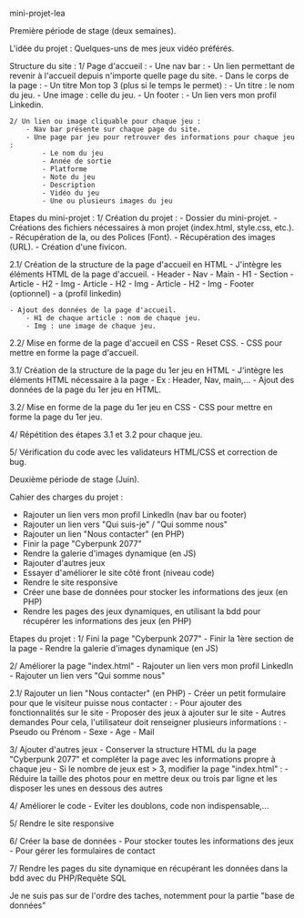 mini-projet-lea

Première période de stage (deux semaines).

L'idée du projet : Quelques-uns de mes jeux vidéo préférés.

Structure du site :
    1/ Page d'accueil :
        - Une nav bar :
            - Un lien permettant de revenir à l'accueil depuis n'importe quelle page du site.
        - Dans le corps de la page :
            - Un titre Mon top 3 (plus si le temps le permet) :
                - Un titre : le nom du jeu.
                - Une image : celle du jeu.
        - Un footer :
            - Un lien vers mon profil Linkedin.

    2/ Un lien ou image cliquable pour chaque jeu :
        - Nav bar présente sur chaque page du site.
        - Une page par jeu pour retrouver des informations pour chaque jeu :
            - Le nom du jeu
            - Année de sortie
            - Platforme
            - Note du jeu
            - Description
            - Vidéo du jeu
            - Une ou plusieurs images du jeu


Etapes du mini-projet :
1/ Création du projet :
    - Dossier du mini-projet.
    - Créations des fichiers nécessaires à mon projet (index.html, style.css, etc.).
    - Récupération de la, ou des Polices (Font).
    - Récupération des images (URL).
    - Création d'une fivicon.

2.1/ Création de la structure de la page d'accueil en HTML
    - J'intègre les éléments HTML de la page d'accueil.
        - Header
            - Nav
        - Main
        - H1
            - Section
                - Article
                   - H2
                   - Img
                - Article
                   - H2
                   - Img 
                - Article
                   - H2
                   - Img 
        - Footer (optionnel)
            - a (profil linkedin)
 
    - Ajout des données de la page d'accueil.
        - H1 de chaque article : nom de chaque jeu.
        - Img : une image de chaque jeu.

2.2/ Mise en forme de la page d'accueil en CSS
    - Reset CSS.
    - CSS pour mettre en forme la page d'accueil.

3.1/ Création de la structure de la page du 1er jeu en HTML
    - J'intègre les éléments HTML nécessaire à la page
        - Ex : Header, Nav, main,...
    - Ajout des données de la page du 1er jeu en HTML.

3.2/ Mise en forme de la page du 1er jeu en CSS
    - CSS pour mettre en forme la page du 1er jeu.

4/ Répétition des étapes 3.1 et 3.2 pour chaque jeu.

5/ Vérification du code avec les validateurs HTML/CSS et correction de bug.


Deuxième période de stage (Juin).

Cahier des charges du projet :
- Rajouter un lien vers mon profil LinkedIn (nav bar ou footer)
- Rajouter un lien vers "Qui suis-je" / "Qui somme nous"
- Rajouter un lien "Nous contacter" (en PHP)
- Finir la page "Cyberpunk 2077"
- Rendre la galerie d'images dynamique (en JS)
- Rajouter d'autres jeux
- Essayer d'améliorer le site côté front (niveau code)
- Rendre le site responsive
- Créer une base de données pour stocker les informations des jeux (en PHP)
- Rendre les pages des jeux dynamiques, en utilisant la bdd pour récupérer les informations des jeux (en PHP)

Etapes du projet :
1/ Fini la page "Cyberpunk 2077"
    - Finir la 1ère section de la page
    - Rendre la galerie d'images dynamique (en JS)

2/ Améliorer la page "index.html"
    - Rajouter un lien vers mon profil LinkedIn
    - Rajouter un lien vers "Qui somme nous"

2.1/ Rajouter un lien "Nous contacter" (en PHP)
    - Créer un petit formulaire pour que le visiteur puisse nous contacter :
        - Pour ajouter des fonctionnalités sur le site
        - Proposer des jeux à ajouter sur le site
        - Autres demandes
            Pour cela, l'utilisateur doit renseigner plusieurs informations :
                - Pseudo ou Prénom
                - Sexe
                - Age
                - Mail

3/ Ajouter d'autres jeux
    - Conserver la structure HTML du la page "Cyberpunk 2077" et compléter la page avec les informations propre à chaque jeu
    - Si le nombre de jeux est > 3, modifier la page "index.html" :
        - Réduire la taille des photos pour en mettre deux ou trois par ligne et les disposer les unes en dessous des autres

4/ Améliorer le code 
    - Eviter les doublons, code non indispensable,...

5/ Rendre le site responsive

6/ Créer la base de données
    - Pour stocker toutes les informations des jeux
    - Pour gérer les formulaires de contact

7/ Rendre les pages du site dynamique en récupérant les données dans la bdd avec du PHP/Requête SQL

Je ne suis pas sur de l'ordre des taches, notemment pour la partie "base de données"